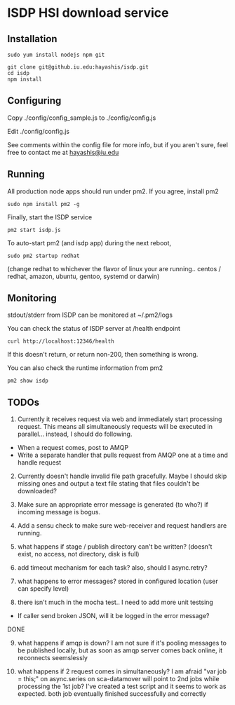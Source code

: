 # ISDP HSI download service

## Installation

```
sudo yum install nodejs npm git
```

```
git clone git@github.iu.edu:hayashis/isdp.git
cd isdp
npm install
```

## Configuring

Copy ./config/config_sample.js to ./config/config.js 

Edit ./config/config.js 

See comments within the config file for more info, but if you aren't sure, feel free to contact me at hayashis@iu.edu

## Running

All production node apps should run under pm2. If you agree, install pm2

```
sudo npm install pm2 -g
```

Finally, start the ISDP service
```
pm2 start isdp.js
```

To auto-start pm2 (and isdp app) during the next reboot,
```
sudo pm2 startup redhat
```
(change redhat to whichever the flavor of linux your are running.. centos / redhat, amazon, ubuntu, gentoo, systemd or darwin) 

## Monitoring

stdout/stderr from ISDP can be monitored at ~/.pm2/logs

You can check the status of ISDP server at /health endpoint
```
curl http://localhost:12346/health
```
If this doesn't return, or return non-200, then something is wrong.

You can also check the runtime information from pm2
```
pm2 show isdp
```

## TODOs

1) Currently it receives request via web and immediately start processing request. This means all simultaneously requests will be executed in parallel... instead, I should do following.

* When a request comes, post to AMQP
* Write a separate handler that pulls request from AMQP one at a time and handle request

2) Currently doesn't handle invalid file path gracefully. Maybe I should skip missing ones and output a text file stating that files couldn't be downloaded?

3) Make sure an appropriate error message is generated (to who?) if incoming message is bogus.

4) Add a sensu check to make sure web-receiver and request handlers are running.

5) what happens if stage / publish directory can't be written? (doesn't exist, no access, not directory, disk is full)

6) add timeout mechanism for each task? also, should I async.retry?

7) what happens to error messages? 
stored in configured location (user can specify level)

8) there isn't much in the mocha test.. I need to add more unit testsing

* If caller send broken JSON, will it be logged in the error message?

DONE

9) what happens if amqp is down?
I am not sure if it's pooling messages to be published locally, but as soon as amqp server comes back online, it reconnects seemslessly


10) what happens if 2 request comes in simultaneously? I am afraid "var job = this;" on async.series on sca-datamover will point to 2nd jobs while processing the 1st job?
I've created a test script and it seems to work as expected. both job eventually finished successfully and correctly

